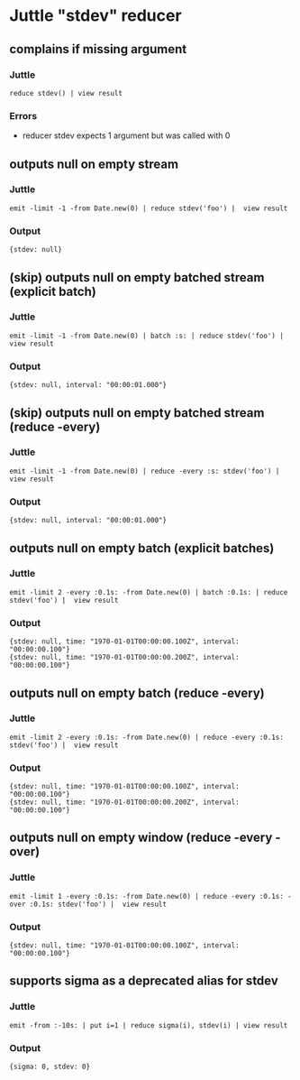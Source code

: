 # Juttle "stdev" reducer

## complains if missing argument

### Juttle

    reduce stdev() | view result

### Errors

   * reducer stdev expects 1 argument but was called with 0


## outputs null on empty stream

### Juttle

    emit -limit -1 -from Date.new(0) | reduce stdev('foo') |  view result

### Output
    {stdev: null}


## (skip) outputs null on empty batched stream (explicit batch)

### Juttle

    emit -limit -1 -from Date.new(0) | batch :s: | reduce stdev('foo') |  view result

### Output
    {stdev: null, interval: "00:00:01.000"}


## (skip) outputs null on empty batched stream  (reduce -every)

### Juttle

    emit -limit -1 -from Date.new(0) | reduce -every :s: stdev('foo') |  view result

### Output
    {stdev: null, interval: "00:00:01.000"}


## outputs null on empty batch (explicit batches)

### Juttle

    emit -limit 2 -every :0.1s: -from Date.new(0) | batch :0.1s: | reduce stdev('foo') |  view result

### Output
    {stdev: null, time: "1970-01-01T00:00:00.100Z", interval: "00:00:00.100"}
    {stdev: null, time: "1970-01-01T00:00:00.200Z", interval: "00:00:00.100"}


## outputs null on empty batch (reduce -every)

### Juttle

    emit -limit 2 -every :0.1s: -from Date.new(0) | reduce -every :0.1s: stdev('foo') |  view result

### Output
    {stdev: null, time: "1970-01-01T00:00:00.100Z", interval: "00:00:00.100"}
    {stdev: null, time: "1970-01-01T00:00:00.200Z", interval: "00:00:00.100"}


## outputs null on empty window (reduce -every -over)

### Juttle

    emit -limit 1 -every :0.1s: -from Date.new(0) | reduce -every :0.1s: -over :0.1s: stdev('foo') |  view result

### Output
    {stdev: null, time: "1970-01-01T00:00:00.100Z", interval: "00:00:00.100"}

## supports sigma as a deprecated alias for stdev

### Juttle

    emit -from :-10s: | put i=1 | reduce sigma(i), stdev(i) | view result

### Output
    {sigma: 0, stdev: 0}
